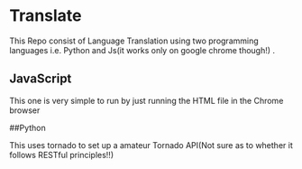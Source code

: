 # Translate

This Repo consist of Language Translation using two programming languages i.e. Python and Js(it works only on google chrome though!) .


## JavaScript

This one is very simple to run by just running the HTML file in the Chrome browser


##Python

This uses tornado to set up a amateur Tornado API(Not sure as to whether it follows RESTful principles!!)

